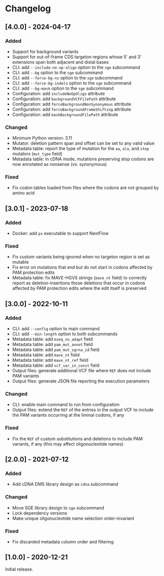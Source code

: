 # Changelog

## [4.0.0] - 2024-04-17

### Added

- Support for background variants
- Support for out-of-frame CDS targeton regions whose 5' and 3' extensions span both adjacent and distal bases
- CLI: add `--include-no-op-oligo` option to the `sge` subcommand
- CLI: add `--bg` option to the `sge` subcommand
- CLI: add `--force-bg-ns` option to the `sge` subcommand
- CLI: add `--force-bg-indels` option to the `sge` subcommand
- CLI: add `--bg-mask` option to the `sge` subcommand
- Configuration: add `includeNoOpOligo` attribute
- Configuration: add `backgroundVCFFilePath` attribute
- Configuration: add `forceBackgroundNonSynonymous` attribute
- Configuration: add `forceBackgroundFrameShifting` attribute
- Configuration: add `maskBackgroundFilePath` attribute

### Changed

- Minimum Python version: 3.11
- Mutator: deletion pattern span and offset can be set to any valid value
- Metadata table: report the type of mutation for the `aa`, `ala`, and `stop` mutators (`mut_type` field)
- Metadata table: in cDNA mode, mutations preserving stop codons are now annotated as nonsense (*vs.* synonymous)

### Fixed

- Fix codon tables loaded from files where the codons are not grouped by amino acid

## [3.0.1] - 2023-07-18

### Added

- Docker: add `ps` executable to support NextFlow

### Fixed

- Fix custom variants being ignored when no targeton region is set as mutable
- Fix error on mutations that end but do not start in codons affected by PAM protection edits
- Metadata table: fix MAVE-HGVS strings (`mave_nt` field) to correctly report as deletion-insertions those deletions that occur in codons affected by PAM protection edits where the edit itself is preserved

## [3.0.0] - 2022-10-11

### Added

- CLI: add `--config` option to main command
- CLI: add `--min-length` option to both subcommands
- Metadata table: add `mseq_no_adapt` field
- Metadata table: add `pam_mut_annot` field
- Metadata table: add `pam_mut_sgrna_id` field
- Metadata table: add `mave_nt` field
- Metadata table: add `mave_nt_ref` field
- Metadata table: add `vcf_var_in_const` field
- Output files: generate additional VCF file where `REF` does not include PAM variants
- Output files: generate JSON file reporting the execution parameters

### Changed

- CLI: enable main command to run from configuration
- Output files: extend the `REF` of the entries in the output VCF to include the PAM variants occurring at the liminal codons, if any

### Fixed

- Fix the `REF` of custom substitutions and deletions to include PAM variants, if any (this may affect oligonucleotide names)

## [2.0.0] - 2021-07-12

### Added

- Add cDNA DMS library design as `cdna` subcommand

### Changed

- Move SGE library design to `sge` subcommand
- Lock dependency versions
- Make unique oligonucleotide name selection order-invariant

### Fixed

- Fix discarded metadata column order and filtering

## [1.0.0] - 2020-12-21

Initial release.
